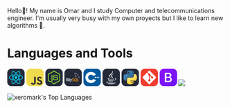 Hello👋! My name is Omar and I study Computer and telecommunications engineer. I'm usually very busy with my own proyects but I like to learn new algorithms 💪.


<!--
**xeromark/xeromark** is a ✨ _special_ ✨ repository because its `README.md` (this file) appears on your GitHub profile.

Here are some ideas to get you started:

- 🔭 I’m currently working on ...
- 🌱 I’m currently learning ...
- 👯 I’m looking to collaborate on ...
- 🤔 I’m looking for help with ...
- 💬 Ask me about ...
- 📫 How to reach me: ...
- 😄 Pronouns: ...
- ⚡ Fun fact: ...
-->

# Languages and Tools 

<p align="left" dir="auto">
  <a href="https://react.dev/" rel="nofollow"><img src="https://raw.githubusercontent.com/tandpfun/skill-icons/59059d9d1a2c092696dc66e00931cc1181a4ce1f/icons/React-Dark.svg" height="40" alt="" style="max-width: 100%;"></a>
  <a href="https://developer.mozilla.org/en-US/docs/Web/JavaScript" rel="nofollow"><img src="https://raw.githubusercontent.com/tandpfun/skill-icons/59059d9d1a2c092696dc66e00931cc1181a4ce1f/icons/JavaScript.svg" height="40" style="max-width: 100%;"></a>
  <a href="https://nodejs.org/en" rel="nofollow"><img src="https://raw.githubusercontent.com/tandpfun/skill-icons/59059d9d1a2c092696dc66e00931cc1181a4ce1f/icons/NodeJS-Dark.svg" height="40" style="max-width: 100%;"></a>
  <a href="https://www.mysql.com/" rel="nofollow"><img src="https://raw.githubusercontent.com/tandpfun/skill-icons/59059d9d1a2c092696dc66e00931cc1181a4ce1f/icons/MySQL-Dark.svg" height="40" style="max-width: 100%;"></a>
  <a href="https://learn.microsoft.com/en-us/cpp/cpp/?view=msvc-170" rel="nofollow"><img src="https://raw.githubusercontent.com/tandpfun/skill-icons/59059d9d1a2c092696dc66e00931cc1181a4ce1f/icons/CPP.svg" height="40" style="max-width: 100%;"></a>
  <a href="https://www.java.com/en/" rel="nofollow"><img src="https://raw.githubusercontent.com/tandpfun/skill-icons/59059d9d1a2c092696dc66e00931cc1181a4ce1f/icons/Java-Dark.svg" height="40" style="max-width: 100%;"></a>
  <a href="https://www.python.org/" rel="nofollow"><img src="https://raw.githubusercontent.com/tandpfun/skill-icons/59059d9d1a2c092696dc66e00931cc1181a4ce1f/icons/Python-Dark.svg" height="40" style="max-width: 100%;"></a>
  <a href="https://git-scm.com/" rel="nofollow"><img src="https://raw.githubusercontent.com/tandpfun/skill-icons/59059d9d1a2c092696dc66e00931cc1181a4ce1f/icons/Git.svg" height="40" style="max-width: 100%;"></a>
  <a href="https://getbootstrap.com/" rel="nofollow"><img src="https://raw.githubusercontent.com/tandpfun/skill-icons/59059d9d1a2c092696dc66e00931cc1181a4ce1f/icons/Bootstrap.svg" height="40" style="max-width: 100%;"></a>
  <a href="https://es.overleaf.com/" rel="nofollow"><img src="https://raw.githubusercontent.com/tandpfun/skill-icons/59059d9d1a2c092696dc66e00931cc1181a4ce1f/icons/overleaf.svg" height="40" style="max-width: 100%;"></a>

  
</p>


![xeromark's Top Languages](https://github-readme-stats.vercel.app/api/top-langs/?username=xeromark&theme=dark&show_icons=true&hide_border=true&layout=compact)
